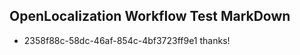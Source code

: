 ## OpenLocalization Workflow Test MarkDown
* 2358f88c-58dc-46af-854c-4bf3723ff9e1 thanks!

<!--HONumber=Nov16_HO1-->


